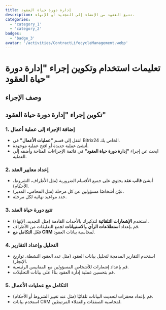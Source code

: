 ```yaml
---
title: إدارة دورة حياة العقود
description: تتبع العقود من الإنشاء إلى التجديد أو الإنهاء.
categories: 
  - 'category_1'
  - 'category_2'
badges: 
  - 'badge_3'
avatar: '/activities/ContractLifecycleManagement.webp'
---
```


# تعليمات استخدام وتكوين إجراء "إدارة دورة حياة العقود"

## وصف الإجراء

## **تكوين إجراء "إدارة دورة حياة العقود"**

### 1. إضافة الإجراء إلى عملية أعمال
- انتقل إلى قسم **"عمليات الأعمال"** في Bitrix24 الخاص بك.
- أنشئ عملية جديدة أو افتح عملية موجودة.
- ابحث عن إجراء **"إدارة دورة حياة العقود"** في قائمة الإجراءات المتاحة وأضفه إلى العملية.

### 2. إعداد معايير العقد
- أنشئ **قالب عقد** يحتوي على جميع الأقسام الضرورية (مثل الأطراف، الشروط، الأحكام).
- عيّن أشخاصًا مسؤولين عن كل مرحلة (مثل المحامي، المدير).
- حدد مواعيد نهائية لكل مرحلة.

### 3. تتبع دورة حياة العقد
- استخدم **الإشعارات التلقائية** لتذكيرك بالأحداث القادمة (مثل التجديد، الإنهاء).
- قم بإعداد **استطلاعات الرأي** و**الاستبيانات** لجمع التعليقات من الأطراف.
- فعّل **التكامل مع CRM** لمحاسبة بيانات العقود.

### 4. التحليل وإعداد التقارير
- استخدم التقارير المدمجة لتحليل بيانات العقود (مثل عدد العقود النشطة، تواريخ الإنجاز).
- قم بإعداد إشعارات للأشخاص المسؤولين مع المقاييس الرئيسية.
- قم بتحسين عملية إدارة العقود بناءً على بيانات التحليلات.

### 5. التكامل مع عمليات الأعمال
- قم بإعداد محفزات لتحديث البيانات تلقائيًا (مثل عند تغيير الشروط أو الأحكام).
- استخدم بيانات CRM لمحاسبة الصفقات والعملاء المرتبطين.
